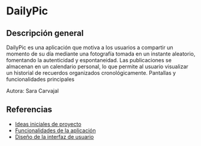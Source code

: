 # DailyPic

## Descripción general
DailyPic es una aplicación que motiva a los usuarios a compartir un momento de su día mediante una fotografía tomada en un instante aleatorio, fomentando la autenticidad y espontaneidad. Las publicaciones se almacenan en un calendario personal, lo que permite al usuario visualizar un historial de recuerdos organizados cronológicamente.
Pantallas y funcionalidades principales

Autora: Sara Carvajal

## Referencias

- [Ideas iniciales de proyecto](docs/ideas.md)
- [Funcionalidades de la aplicación](docs/funcionalidades.md)
- [Diseño de la interfaz de usuario](docs/ui.md)
